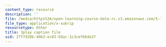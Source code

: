 ```yaml
---
content_type: resource
description: ''
file: /media/https%3A/open-learning-course-data-rc.s3.amazonaws.com/5-111sc-principles-of-chemical-science-fall-2014/2ff7d39b49b3ec835dac1c3cef664a37_NIZFPnHtrBA.srt
file_type: application/x-subrip
resourcetype: Other
title: 3play caption file
uid: 2ff7d39b-49b3-ec83-5dac-1c3cef664a37
---
```

